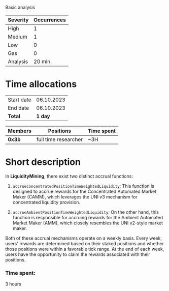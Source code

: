 Basic analysis

| Severity | Occurrences |
|----------|-------------|
| High     | 1           |
| Medium   | 1           |
| Low      | 0           |
| Gas      | 0           |
| Analysis | 20 min.     |


# Time allocations

|            |            |
|------------|------------|
| Start date | 06.10.2023 |
| End date   | 06.10.2023 |
| **Total**  | **1 day**  |

| Members       | Positions            | Time spent |
|---------------|----------------------|------------|
| **0x3b**      | full time researcher | ~3H        |


# Short description
In **LiquidityMining**, there exist two distinct accrual functions:

1. `accrueConcentratedPositionTimeWeightedLiquidity`: This function is designed to accrue rewards for the Concentrated Automated Market Maker (CAMM), which leverages the UNI v3 mechanism for concentrated liquidity provision.

2. `accrueAmbientPositionTimeWeightedLiquidity`: On the other hand, this function is responsible for accruing rewards for the Ambient Automated Market Maker (AMM), which closely resembles the UNI v2-style market maker.

Both of these accrual mechanisms operate on a weekly basis. Every week, users' rewards are determined based on their staked positions and whether those positions were within a favorable tick range. At the end of each week, users have the opportunity to claim the rewards associated with their positions.






### Time spent:
3 hours